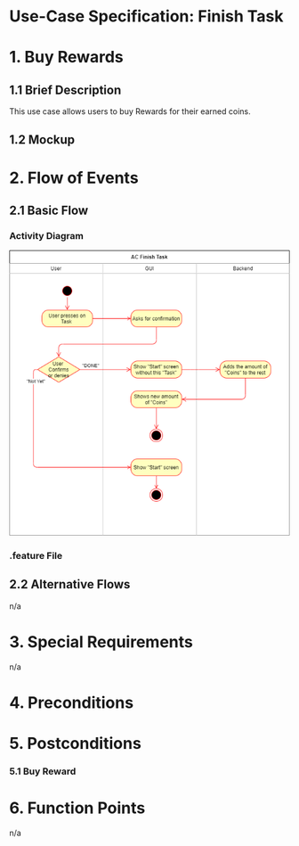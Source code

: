 # Use-Case Specification: Finish Task

# 1. Buy Rewards

## 1.1 Brief Description
This use case allows users to buy Rewards for their earned coins.

## 1.2 Mockup


# 2. Flow of Events

## 2.1 Basic Flow

### Activity Diagram
![](PNGs/AC_Delete_Task.png)
### .feature File


## 2.2 Alternative Flows
n/a

# 3. Special Requirements
n/a

# 4. Preconditions


# 5. Postconditions

### 5.1 Buy Reward




# 6. Function Points
n/a
